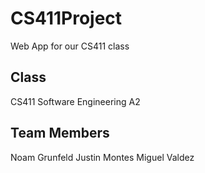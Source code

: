 # CS411Project
Web App for our CS411 class 


Class
---------------------------------------
CS411 Software Engineering
A2


Team Members 
----------------------------------------
Noam Grunfeld
Justin Montes
Miguel Valdez
